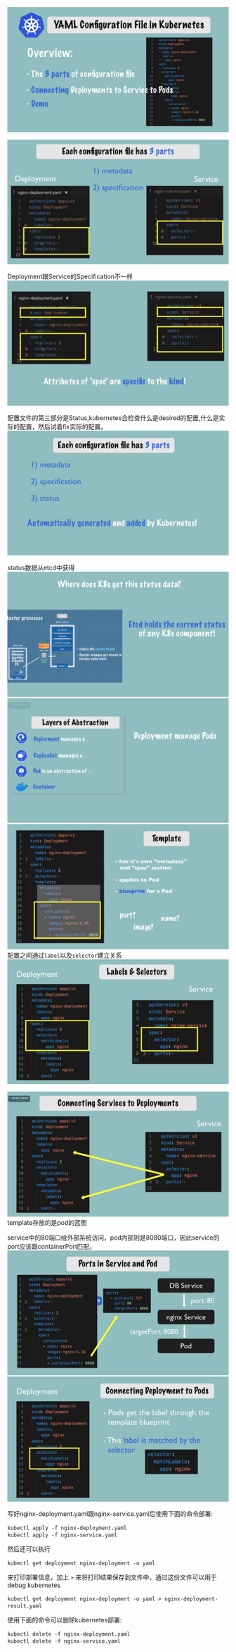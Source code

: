 ![screenshot](./pictures/805792000.png)

![screenshot](./pictures/642166000.png)

Deployment跟Service的Specification不一样
![screenshot](./pictures/781474000.png)

配置文件的第三部分是Status,kubernetes会检查什么是desired的配置,什么是实际的配置，然后试着fix实际的配置。
![screenshot](./pictures/494682000.png)

status数据从etcd中获得
![screenshot](./pictures/830641000.png)
![screenshot](./pictures/905686000.png)![screenshot](./pictures/717656000.png)
配置之间通过`label`以及`selector`建立关系
![screenshot](./pictures/466520000.png)

![screenshot](./pictures/219872000.png)
template存放的是pod的蓝图

service中的80端口给外部系统访问，pod内部则是8080端口，因此service的port应该跟containerPort匹配。
![screenshot](./pictures/955063000.png)![screenshot](./pictures/448036000.png)


写好nginx-deployment.yaml跟nginx-service.yaml后使用下面的命令部署:
```
kubectl apply -f nginx-deployment.yaml
kubectl apply -f nginx-service.yaml
```
然后还可以执行
```
kubectl get deployment nginx-deployment -o yaml
```

来打印部署信息，加上 `>` 来将打印结果保存到文件中，通过这份文件可以用于debug kubernetes

```
kubectl get deployment nginx-deployment -o yaml > nginx-deployment-result.yaml
```

使用下面的命令可以删除kubernetes部署:

```
kubectl delete -f nginx-deployment.yaml
kubectl delete -f nginx-service.yaml
```

